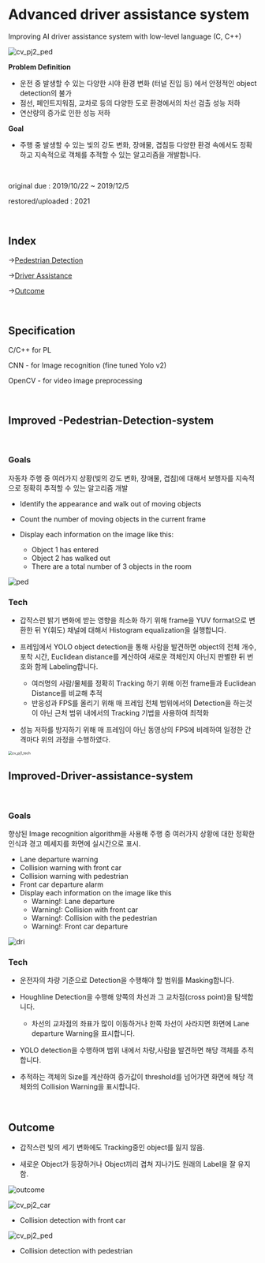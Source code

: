 

# Advanced driver assistance system

Improving AI driver assistance system with low-level language (C, C++)



![cv_pj2_ped](https://user-images.githubusercontent.com/47979730/124393181-33153d80-dd34-11eb-9971-b0e12c17591b.PNG)



**Problem Definition**

- 운전 중 발생할 수 있는 다양한 시야 환경 변화 (터널 진입 등) 에서 안정적인 object detection의 불가
- 점선, 페인트지워짐, 교차로 등의 다양한 도로 환경에서의 차선 검출 성능 저하
- 연산량의 증가로 인한 성능 저하

**Goal**

- 주행 중 발생할 수 있는 빛의 강도 변화, 장애물, 겹침등 다양한 환경 속에서도 정확하고 지속적으로 객체를 추적할 수 있는 알고리즘을 개발합니다. 

<br>

original due : 2019/10/22 ~ 2019/12/5

restored/uploaded : 2021

<br>

## Index

->[Pedestrian Detection](https://github.com/PyoJunCode/driving-assistance-2019#Improved-Pedestrian-Detection-system)

->[Driver Assistance](https://github.com/PyoJunCode/driving-assistance-2019#Improved-Driver-assistance-system)

->[Outcome](https://github.com/PyoJunCode/driving-assistance-2019#Outcome)

<br>

## Specification

C/C++ for PL

CNN - for Image recognition (fine tuned Yolo v2)

OpenCV - for video image preprocessing

<br>

## Improved -Pedestrian-Detection-system

<br>

### Goals

자동차 주행 중 여러가지 상황(빛의 강도 변화, 장애물, 겹침)에 대해서 보행자를 지속적으로 정확히 추적할 수 있는 알고리즘 개발



- Identify the appearance and walk out of moving objects

- Count the number of moving objects in the current  frame

- Display each information on the image like this:
  - Object 1 has entered
  - Object 2 has walked out
  - There are a total number of 3 objects in the room



![ped](https://user-images.githubusercontent.com/47979730/124393238-6952bd00-dd34-11eb-9bef-a36bccdc642f.PNG)

### Tech

- 갑작스런 밝기 변화에 받는 영향을 최소화 하기 위해 frame을 YUV format으로 변환한 뒤 Y(휘도) 채널에 대해서 Histogram equalization을 실행합니다.

- 프레임에서 YOLO object detection을 통해 사람을 발견하면 object의 전체 개수, 포착 시간, Euclidean distance를 계산하여 새로운 객체인지 아닌지 판별한 뒤 번호와 함께 Labeling합니다.
  - 여러명의 사람/물체를 정확히 Tracking 하기 위해 이전 frame들과 Euclidean Distance를 비교해 추적
  - 반응성과 FPS를 올리기 위해 매 프레임 전체 범위에서의 Detection을 하는것이 아닌 근처 범위 내에서의 Tracking 기법을 사용하여 최적화

- 성능 저하를 방지하기 위해 매 프레임이 아닌 동영상의 FPS에 비례하여 일정한 간격마다 위의 과정을 수행하였다. 



<img src="https://user-images.githubusercontent.com/47979730/123577145-3da07600-d80e-11eb-95b7-89c04f5a72ca.png" alt="cv_pj1_tech" style="zoom:50%;" />

<br>

## Improved-Driver-assistance-system

<br>

### Goals

향상된 Image recognition algorithm을 사용해 주행 중 여러가지 상황에 대한 정확한 인식과 경고 메세지를 화면에 실시간으로 표시.

- Lane departure warning
- Collision warning with front car
- Collision warning with pedestrian
- Front car departure alarm
- Display each information on the image like  this
  - Warning!: Lane departure
  - Warning!: Collision with front car
  - Warning!: Collision with the pedestrian
  - Warning!: Front car departure

![dri](https://user-images.githubusercontent.com/47979730/124393315-d36b6200-dd34-11eb-9241-adebf6c289a4.PNG)

### Tech

- 운전자의 차량 기준으로 Detection을 수행해야 할 범위를 Masking합니다.

- Houghline Detection을 수행해 양쪽의 차선과 그 교차점(cross point)을 탐색합니다. 

  - 차선의 교차점의 좌표가 많이 이동하거나 한쪽 차선이 사라지면 화면에 Lane departure Warning을 표시합니다. 

- YOLO detection을 수행하며 범위 내에서 차량,사람을 발견하면 해당 객체를 추적합니다.

- 추적하는 객체의 Size를 계산하여 증가값이 threshold를 넘어가면 화면에 해당 객체와의 Collision Warning을 표시합니다.



<br>



## Outcome



- 갑작스런 빛의 세기 변화에도 Tracking중인 object를 잃지 않음.

- 새로운 Object가 등장하거나 Object끼리 겹쳐 지나가도 원래의 Label을 잘 유지함.

![outcome](https://user-images.githubusercontent.com/47979730/124393365-21806580-dd35-11eb-9fb2-11fe65dec05c.PNG)





![cv_pj2_car](https://user-images.githubusercontent.com/47979730/123591236-abf13280-d826-11eb-8db5-6a11c624d4d6.PNG)

- Collision detection with front car

![cv_pj2_ped](https://user-images.githubusercontent.com/47979730/123591241-adbaf600-d826-11eb-8d16-89a2ce9341f5.PNG)

- Collision detection with pedestrian

